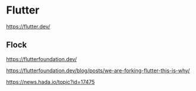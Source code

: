 # Flutter

https://flutter.dev/

## Flock

https://flutterfoundation.dev/

https://flutterfoundation.dev/blog/posts/we-are-forking-flutter-this-is-why/

https://news.hada.io/topic?id=17475

